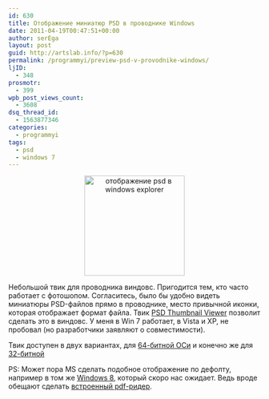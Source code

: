 ```yaml
---
id: 630
title: Отображение миниатюр PSD в проводнике Windows
date: 2011-04-19T00:47:51+00:00
author: serEga
layout: post
guid: http://artslab.info/?p=630
permalink: /programmyi/preview-psd-v-provodnike-windows/
ljID:
  - 348
prosmotr:
  - 399
wpb_post_views_count:
  - 3608
dsq_thread_id:
  - 1563877346
categories:
  - programmyi
tags:
  - psd
  - windows 7
---
```

<center>
  <a href="http://googledrive.com/host/0B9lHVSSSdxdxd0hjdUdmRzY3Tjg/psd-tga-viewer-thumbnail.jpg"><img src="http://googledrive.com/host/0B9lHVSSSdxdxd0hjdUdmRzY3Tjg/psd-tga-viewer-thumbnail.jpg" alt="отображение psd в windows explorer" title="psd-tga-viewer-thumbnail" width="200" height="200" class="alignnone size-full wp-image-2300" srcset="http://googledrive.com/host/0B9lHVSSSdxdxd0hjdUdmRzY3Tjg/psd-tga-viewer-thumbnail.jpg 200w, http://googledrive.com/host/0B9lHVSSSdxdxd0hjdUdmRzY3Tjg/psd-tga-viewer-thumbnail-150x150.jpg 150w" sizes="(max-width: 200px) 100vw, 200px" /></a>
</center>

Небольшой твик для проводника виндовс. Пригодится тем, кто часто работает с фотошопом. Согласитесь, было бы удобно видеть миниатюры PSD-файлов прямо в проводнике, место привычной иконки, которая отображает формат файла. Твик [PSD Thumbnail Viewer](http://tbxstudio.com/psd-thumbnail-viewer-on-windows-explorer-for-windows-7-vista-64/) позволит сделать это в виндовс. У меня в Win 7 работает, в Vista и XP, не пробовал (но разработчики заявляют о совместимости).

Твик доступен в двух вариантах, для [64-битной ОСи](http://tbxstudio.com/wp-content/uploads/2010/03/mysticthumbs198_x64.msi) и конечно же для [32-битной](http://tbxstudio.com/wp-content/uploads/2010/03/mysticthumbs198_x86.msi)

PS: Может пора MS сделать подобное отображение по дефолту, например в том же [Windows 8](http://artslab.info/tag/windows-8/), который скоро нас ожидает. Ведь вроде обещают сделать [встроенный pdf-ридер](http://www.windows8update.com/2011/04/04/windows-8-will-have-native-pdf-reader-modern-reader/).